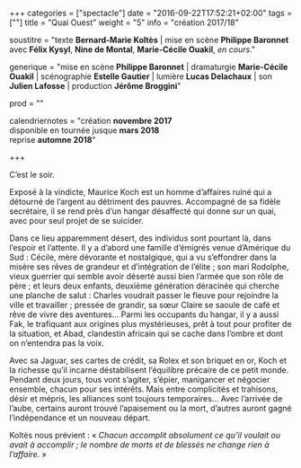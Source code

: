 +++
categories = ["spectacle"]
date = "2016-09-22T17:52:21+02:00"
tags = [""]
title = "Quai Ouest"
weight = "5"
info = "création 2017/18"

soustitre = "texte __Bernard-Marie Koltès__ | mise en scène __Philippe Baronnet__<br>avec __Félix Kysyl__, __Nine de Montal__, __Marie-Cécile Ouakil__, *en cours*."

generique = "mise en scène __Philippe Baronnet__ | dramaturgie __Marie-Cécile Ouakil__ | scénographie __Estelle Gautier__ | lumière __Lucas Delachaux__ | son __Julien Lafosse__ | production __Jérôme Broggini__"

prod = ""

calendriernotes = "création __novembre 2017__<br>disponible en tournée jusque __mars 2018__<br>reprise __automne 2018__"

+++

C’est le soir.

Exposé à la vindicte, Maurice Koch est un homme d’affaires ruiné qui a détourné de l’argent au détriment des pauvres. Accompagné de sa fidèle secrétaire, il se rend près d’un hangar désaffecté qui donne sur un quai, avec pour seul projet de se suicider.

Dans ce lieu apparemment désert, des individus sont pourtant là, dans l’espoir et l’attente. Il y a d’abord une famille d’émigrés venue d’Amérique du Sud : Cécile, mère dévorante et nostalgique, qui a vu s’effondrer dans la misère ses rêves de grandeur et d’intégration de l’élite ; son mari Rodolphe, vieux guerrier qui semble avoir déserté aussi bien l’armée que son rôle de père ; et leurs deux enfants, deuxième génération déracinée qui cherche une planche de salut : Charles voudrait passer le fleuve pour rejoindre la ville et travailler ; pressée de grandir, sa sœur Claire se saoule de café et rêve de vivre des aventures... Parmi les occupants du hangar, il y a aussi Fak, le trafiquant aux origines plus mystérieuses, prêt à tout pour profiter de la situation, et Abad, clandestin africain qui se cache dans l’ombre et dont on n’entendra pas la voix.

Avec sa Jaguar, ses cartes de crédit, sa Rolex et son briquet en or, Koch et la richesse qu’il incarne déstabilisent l’équilibre précaire de ce petit monde. Pendant deux jours, tous vont s’agiter, s’épier, manigancer et négocier ensemble, chacun pour ses intérêts. Mais entre complicités et trahisons, désir et mépris, les alliances sont toujours temporaires... Avec l’arrivée de l’aube, certains auront trouvé l’apaisement ou la mort, d’autres auront gagné l’indépendance et un nouveau départ.

Koltès nous prévient : « _Chacun accomplit absolument ce qu’il voulait ou avait à accomplir ; le nombre de morts et de blessés ne change rien à l’affaire._ »

